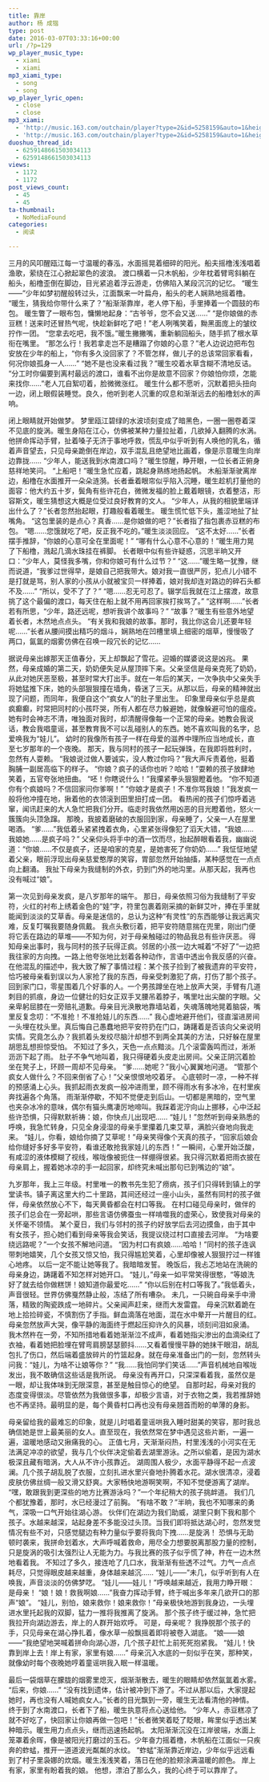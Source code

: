 ```yaml
---
title: 靠岸
author: 杨 成锴
type: post
date: 2016-03-07T03:33:16+00:00
url: /?p=129
wp_player_music_type:
  - xiami
  - xiami
mp3_xiami_type:
  - song
  - song
wp_player_lyric_open:
  - close
  - close
mp3_xiami:
  - 'http://music.163.com/outchain/player?type=2&id=5258159&auto=1&height=66'
  - 'http://music.163.com/outchain/player?type=2&id=5258159&auto=1&height=66'
duoshuo_thread_id:
  - 6259148661503034113
  - 6259148661503034113
views:
  - 1172
  - 1172
post_views_count:
  - 45
  - 45
ta-thumbnail:
  - NoMediaFound
categories:
  - 阅读

---
```


三月的风叩醒瓯江每一寸温暖的春泓，水面摇晃着细碎的阳光。船夫摇橹浅浅唱着渔歌，萦绕在江心掀起翠色的波浪。
渡口横着一只木帆船，少年枕着臂弯斜躺在船头，船橹歪倒在脚边，目光紧追着浮云游走，仿佛陷入某段沉沉的记忆。
“暖生——”少年如梦初醒般转过头，江面飘来一叶扁舟，船头的老人娴熟地摇着橹。
“暖生，猜我给你带什么来了？”船渐渐靠岸，老人停下船，手里捧着一个圆鼓的布包。
暖生瞥了一眼布包，慵懒地起身：“古爷爷，您不会又送……”
“是你娘做的赤豆糕！送来时还冒热气呢，快趁新鲜吃了吧！”老人咧嘴笑着，黝黑面庞上的皱纹拧作一团。
“您拿去吃吧，我不饿。”暖生撇撇嘴，重新躺回船头，随手抓了根水草衔在嘴里。
“那怎么行！我若拿走岂不是糟蹋了你娘的心意？”老人边说边把布包安放在少年的船上，“你有多久没回家了？不管怎样，做儿子的总该常回家看看，何况你娘孤身一人……”
“她不是也没来看过我？”暖生咬着水草含糊不清地反诘。
“分工时你偏要到离村最远的渡口，谁看不出你是故意不回家？你娘怕你烦，怎能来找你……”老人兀自絮叨着，脸微微涨红。
暖生什么都不愿听，沉默着把头扭向一边，闭上眼假装睡觉。良久，他听到老人沉重的叹息和渐渐远去的船橹划水的声响。



闭上眼睛就开始做梦。
梦里瓯江碧绿的水波顷刻变成了暗黑色，一圈一圈卷着深不见底的旋涡。暖生身陷在江心，仿佛被某种力量拉扯着，几欲掉入翻腾的水涡。他拼命挥动手臂，扯着嗓子无济于事地呼救，慌乱中似乎听到有人唤他的乳名，循着声音望去，只见母亲跪倒在岸边，双手混乱且绝望地比画着，像是示意暖生向岸边靠拢……
“少年人，能送我到水南渡口吗？”暖生惊醒，睁开眼，一位长者正俯身慈祥地笑问。
“上船吧！”暖生急忙应着，跳起身熟练地扬起帆。
木船渐渐驶离岸边，船橹在水面推开一朵朵涟漪。长者垂着眼帘似乎陷入沉睡，暖生趁机打量他的面容：他大约五十岁，鬓角有些许花白，微微发福的脸上戴着眼镜，衣着整洁，形容斯文，暖生猜想这大概是位受过良好教育的文人。
“少年人，从我的相貌里端详出什么了？”长者忽然抬起眼，打趣般看着暖生。
暖生慌忙低下头，羞涩地扯了扯嘴角。
“这包里装的是点心？真香……是你娘做的吧？”长者指了指包裹赤豆糕的布包。
“嗯……您饿就吃了吧，反正我不吃的。”暖生淡淡回应。
“这不太好……”长者摆手推辞，“你娘的心意可全在里面呢！”
“哪有什么心意不心意的！”暖生用力晃了下船橹，溅起几滴水珠挂在裤脚。
长者眼中似有些许疑惑，沉思半晌又开口：“少年人，莫怪我多嘴，你和你娘可有什么过节？”
“这……”暖生略一犹豫，继而说道，“我爹过世得早，是娘自己把我带大。娘对我一直很严厉，犯点儿小错不是打就是骂，别人家的小孩从小就被宝贝一样捧着，娘对我却连对路边的碎石头都不及……”
“所以，受不了了？”
“嗯……忍无可忍了。辍学后我就在江上摆渡，故意挑了这个最偏的渡口，每天住在船上就不用再回家挨打挨骂了。”
“这样啊……”长者若有所思，“少年，路还远呢，想听我讲个故事吗？”
“故事？”暖生有些意外地望着长者，木然地点点头。
“有关我和我娘的故事。那时，我比你这会儿还要年轻呢……”长者从腰间摸出精巧的烟斗，娴熟地在凹槽里填上细密的烟草，慢慢吸了两口，氤氲的烟雾仿佛在召唤一段冗长的记忆……



据说母亲出嫁那天正值春分，天上却飘起了雪花。迎婚的媒婆说这是凶兆。
果然，母亲成婚的第二天，奶奶便失足从屋顶摔下来。父亲坚信是母亲克死了奶奶，从此对她厌恶至极，甚至时常大打出手。就在一年后的某天，一次争执中父亲失手将她猛推下床，她的头部狠狠撞在墙角，昏迷了三天。从那以后，母亲的精神就出现了问题，而同年，我便自这个“疯女人”的肚子里出生。
印象里母亲似乎总是疯疯癫癫，时常把同村的小孩吓哭，所有人都在尽力躲避她，就像躲避可怕的瘟疫。她有时会神志不清，唯独面对我时，却清醒得像每一个正常的母亲。她教会我说话，教会我唱童谣，甚至教育我不可以乱碰别人的东西。她不喜欢叫我的名字，总爱唤我为“娃儿”。
幼时的我像所有孩子一样在母爱的滋养中理所应当地成长，直至七岁那年的一个夜晚。
那天，我与同村的孩子一起玩弹珠，在我即将胜利时，忽然有人耍赖。
“我娘说过做人要诚实，没人教过你吗？”我大声斥责着他，挺着胸脯一副居高临下的样子。
“你娘？疯子的话你也听？哈哈！”耍赖的孩子放肆地笑着，五官夸张地扭曲。
“呸！你瞎说什么！”我攥紧拳头狠狠瞪着他。
“你不知道你有个疯娘吗？不信回家问你爹啊！”
“你娘才是疯子！不准你骂我娘！”我发疯一般将他冲撞在地，揪着他的衣领滚到田里扭打成一团。
看热闹的孩子们惊呼着逃窜，闻讯赶来的大人急忙把我们分开。临走时我依然用凶恶的目光瞪着他，怒火一簇簇向头顶急蹿。
那晚，我披着磨破的衣服回到家，母亲睡了，父亲一人在屋里喝酒。
“爹……”我低着头紧紧拽着衣角，心里紧张得像犯了滔天大错，“我娘……我娘她……是疯子吗？”
父亲仰头将手中的酒一饮而尽，抬起醉眼看着我，幽幽说道：“你娘……不仅是疯子，还是咱家的克星，是她害死了你奶奶……”
我怔怔地望着父亲，眼前浮现出母亲慈爱憨厚的笑容，胃部忽然开始抽搐，某种感觉在一点点向上翻涌。
我扯下母亲为我缝制的外衣，扔到门外的地沟里。从那天起，我再也没有喊过“娘”。



第一次见到母亲发疯，是八岁那年的端午。
那日，母亲依照习俗为我缝制了平安符，火红的衬布上绣着金色的“娃”字，符里包裹着刚采摘的新鲜艾叶，捧在手里就能闻到淡淡的艾草香。母亲是迷信的，总认为这种“有灵性”的东西能够让我远离灾难，反复叮嘱我要随身佩戴。
我点头敷衍着，把平安符随意揣在兜里，刚出门便将它丢在路边的草堆——不知为何，对于母亲触碰过的物品我总有些许厌恶。
得知母亲出事时，我与同村的孩子玩得正疯。邻居的小孩一边大喊着“不好了”一边把我往家的方向拽。一路上他夸张地比划着各种动作，言语中透出令我反感的兴奋。在他混乱的描述中，我大致了解了事情过程：某个孩子捡到了被我遗弃的平安符，恰巧被母亲看到误以为人家抢了我的东西，母亲受刺激犯了病，打伤了那个孩子。
回到家门口，零星围着几个好事的人。一个男孩蹲坐在地上放声大哭，手臂有几道刺目的抓痕，身边一位健壮的妇女正双手叉腰吊着脖子，嘴里吐出尖酸的字眼。父亲卑躬屈膝在一旁赔礼道歉。母亲目光涣散地靠墙站着，失魂落魄地晃着脑袋，嘴里反复念叨：“不准抢！不准抢娃儿的东西……”
我心虚地避开他们，径直溜进房间一头埋在枕头里。真后悔自己愚蠢地把平安符扔在门口，踌躇着是否该向父亲说明实情。究竟怎么办？我抓着头发绞尽脑汁却想不到两全其美的方法，只好躲在屋里胡思乱想担惊受怕。
不知过了多久，天色一点点黯淡。几个滚雷轰鸣而过，淅淅沥沥下起了雨。
肚子不争气地叫着，我只得硬着头皮走出房间。父亲正阴沉着脸坐在凳子上，环顾一周却不见母亲。
“爹……她呢？”我小心翼翼地问道。
“管那个疯女人做什么？不回来倒省了心！”父亲恨恨地咬着牙。
心底顿时一凉，一种不祥的预感涌上心头。我抓起雨衣发疯一般冲进雨里，顾不得雨水有多冰冷，在村里疾奔找遍各个角落。
雨渐渐停歇，不知不觉便走到后山。一切都是黑暗的，空气里也夹杂冰冷的意味，偶尔有猫头鹰凄厉地啼叫。我踩着泥泞向山上挪移，心中泛起些许恐惧，只得默默祈祷：娘，你快点儿出现吧……
“娃儿！”忽然听到母亲熟悉的呼唤，我急忙转身，只见全身浸湿的母亲手里攥着几束艾草，满脸兴奋地向我走来。
“娃儿，你看，娘给你摘了艾草呢！”母亲笑得像个天真的孩子，“回家后娘会给你缝好多好多平安符，看谁还敢抢我家娃儿的东西！”
一瞬间，心里开始泛酸，有咸涩的液体模糊了视线，喉咙像被扼住一样绷得很紧。我只得沉默着把雨衣披在母亲肩上，握着她冰凉的手一起回家，却终究未喊出那句已到嘴边的“娘”。



九岁那年，我上三年级。村里唯一的教书先生犯了痨病，孩子们只得转到镇上的学堂读书。镇子离这里大约二十里路，其间还经过一座小山头，虽然有同村的孩子做伴，母亲依然放心不下，每天黄昏都会在村口等我。
在村口碰见母亲时，做伴的孩子们总会在一旁起哄，那些言语仿佛蚕虫一样啃噬我的虚荣心，致使我对母亲的关怀毫不领情。
某个夏日，我们与邻村的孩子约好放学后去河边摸鱼，由于其中有女孩子，担心她们看到母亲等我会笑话，我提议绕过村口直接去河岸。
“为啥要绕远路呢？”一个女孩不解地问道。
“因为村口有疯娘……哈哈！”同村的孩子连讽带刺地嬉笑，几个女孩又惊又怕，我只得尴尬笑着，心里却像被人狠狠拧过一样锥心地疼。
以后一定不能让她等我了。我暗暗发誓。 
晚饭后，我忐忑地站在洗碗的母亲身边，踌躇着不知怎样对她开口。
“娃儿，”母亲一如平常笑得很憨，“等娘洗好了就去给你做糕饼！娘知道你最爱吃……”
“你以后别在村口等我了。”我低着头，声音很轻。世界仿佛戛然静止般，冻结了所有嘈杂。
未几，一只碗自母亲手中滑落，精致的陶瓷跌成一地碎片。父亲闻声赶来，继而大发雷霆。
母亲沉默着跪在地上拾捡碎瓷，不慎割伤了手指。鲜血滴落在地面，混在水中晕开一片醒目的红。母亲忽然放声大哭，像平静的海面终于燃起压抑许久的风暴，顷刻间泪如泉涌。
我木然杵在一旁，不知所措地看着她渐渐泣不成声，看着她指尖渗出的血滴染红了衣袖，看着她把脸埋在臂弯肩膀瑟瑟颤抖……又看着慢慢平静的她抹干眼泪，胡乱包扎了伤口，然后端着盛放碎片的竹篮起身。就在母亲准备出门的一刻，忽然转头问我：“娃儿，为啥不让娘等你？”
“我……我怕同学们笑话……”声音机械地自喉咙发出，我不敢确信这些话是我所说。
母亲没有再开口，只深深看着我，虽然仅是一眼，却让我体味到无限深意，甚至是触目惊心的绝望。
自那时起，母亲对我的态度变得很淡。尽管依然为我做很多事，却极少言语，对于衣物之类，我若推辞她也不再坚持。最明显的是，每个黄昏村口再也没有母亲翘首而盼的单薄的身影。



母亲留给我的最难忘的印象，就是儿时唱着童谣哄我入睡时甜美的笑容，那时我总确信她是世上最美丽的女人。直至现在，我依然常在梦中遇见这些片断，一遍一遍，温暖地感动又揪痛我的心。
正值七月，天渐渐闷热，村里浅浅的小河实在无法满足冲凉的欲望，我与几个伙伴决定偷着去湖里游泳。之所以偷着，是因为湖水极深且藏有暗涡，大人从不许小孩靠近。
湖周围人极少，水面平静得不起一点波澜。几个孩子胡乱脱了衣服，立刻扎进水里兴奋地扑腾着水花。湖水很清凉，浸着皮肤仿佛丝绸一般又滑又舒爽。大家畅快地游啊笑啊，不知不觉便游离了湖岸。
“嘿，敢跟我到更深些的地方比赛游泳吗？”一个年纪稍大的孩子挑衅道。
我们几个都犹豫着，那时，水已经漫过了前胸。
“有啥不敢？”半晌，我也不知哪来的勇气，深吸一口气开始往湖心游。
伙伴们在湖边为我们助威，湖里只剩下我和那个孩子。水越来越深，站起身差不多能没过头顶。当我们即将抵达湖心时，忽然发觉情况有些不对，只感觉腿边有种力量似乎要将我向下拽……是旋涡！
恐惧与无助顿时袭来，我拼命划着水，大声呼喊着救命，用尽全力想要脱离那股力量的控制，只是旋涡的吸引太强烈让人无能为力。与我比赛的孩子似乎慌了神，杵在一边木然地看着我。
不知过了多久，接连呛了几口水，我渐渐有些透不过气。力气一点点耗尽，只觉得眼皮越来越重，身体越来越沉……
“娃儿——”未几，似乎听到有人在唤我，声音淡淡的仿佛梦呓。
“娃儿——娃儿！”呼唤越来越近，我用力睁开眼：是母亲！
“娘！娘！救我啊娘……”我奋力挥动手臂，终于喊出多年来几欲开口的那声“娘”。
“娃儿，别怕，娘来救你！娘来救你！”母亲极快地游到我身边，一头埋进水里托起我的双脚，猛力一推将我推离了旋涡。
那个孩子终于缓过神，急忙把我拉开向湖边游去，岸上的人群开始欢呼。
可是，母亲呢？
我挣脱那个孩子的手，只见母亲在湖心挣扎着，像水草一般飘摇着即将被卷入湖底。
“娘——娘——”我绝望地哭喊着拼命向湖心游，几个孩子赶忙上前死死抱紧我。
“娃儿！快靠到岸上去！岸上有家，家里有娘……”
母亲沉入水底的一刻似乎在笑，那种笑，就像幼时每个夜晚她哼着童谣哄我入眠一样温暖。



最后一袋烟草在朦胧的烟雾里熄灭，烟渐渐散去，暖生的眼睛却依然氤氲着水雾。
“后来，你娘……”
“没有找到遗体，估计被冲到下游了。不过从那以后，大家提起她时，再也没有人喊她疯女人。”长者的目光飘到一旁，暖生无法看清他的神情。
终于到了水南渡口，长者下了船，暖生执意将点心送给他。
“少年人，赤豆糕凉了就不好吃了，快回家让你娘再做一包吧！”长者微笑着眨了眨眼，眸里似乎透出某种暗示。暖生用力点点头，继而迅速扬起帆。
太阳渐渐沉没在江岸彼端，水面上笼罩着余晖，像是被阳光打磨过的玉石。少年奋力摇着橹，木帆船在江面似一只疾奔的蚱蜢，推开一道道波光粼粼的水纹。
“蚱蜢”渐渐靠近岸边，少年似乎远远看到了村子里袅娜的炊烟。暖生浅浅笑着，落日在他的脸颊涂满温暖的颜色。
岸上有家，家里有盼着我的娘。
他想，漂泊了那么久，我的心终于可以靠岸了。